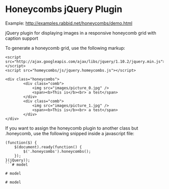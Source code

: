 Honeycombs jQuery Plugin
========================

Example: http://examples.rabbid.net/honeycombs/demo.html

jQuery plugin for displaying images in a responsive honeycomb grid with caption support

To generate a honeycomb grid, use the following markup:

```
<script src="http://ajax.googleapis.com/ajax/libs/jquery/1.10.2/jquery.min.js"></script>
<script src="homeycombs/js/jquery.homeycombs.js"></script>

<div class="honeycombs">
		<div class="comb">
			<img src="images/picture_0.jpg" />
			<span><b>This is</b><br> a test</span>
		</div>
		<div class="comb">
			<img src="images/picture_1.jpg" />
			<span><b>This is</b><br> a test</span>
		</div>
</div>
```

If you want to assign the honeycomb plugin to another class but .honeycomb, use the following snipped inside a javascript file:

```
(function($) {
	$(document).ready(function() {
        $('.honeycombs').honeycombs();
    });
}(jQuery));
```#   m o d e l  
 #   m o d e l  
 #   m o d e l  
 